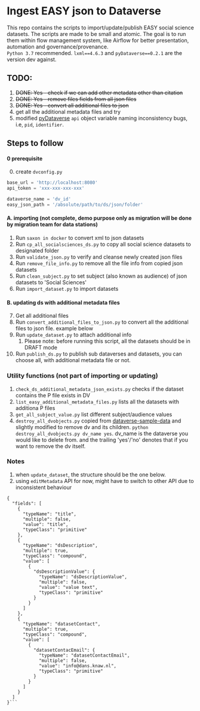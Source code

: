 # Ingest EASY json to Dataverse

This repo contains the scripts to import/update/publish EASY social science datasets. The scripts are made to be small and atomic. The goal is to run them within flow management system, like Airflow for better presentation, automation and governance/provenance.  
`Python 3.7` recommended. `lxml==4.6.3` and `pyDataverse==0.2.1` are the version dev against. 
## TODO:
 1. ~~DONE: Yes - check if we can add other metadata other than citation~~
 2. ~~DONE: Yes - remove files fields from all json files~~
 3. ~~DONE: Yes - convert all additional files to json~~
 4. get all the additional metadata files and try
 5. modified [pyDataverse](https://github.com/gdcc/pyDataverse) `api` object variable naming inconsistency bugs, i.e, `pid`, `identifier`. 

## Steps to follow
#### 0 prerequisite 
 0. create `dvconfig.py`
```python
base_url = 'http://localhost:8080'
api_token = 'xxx-xxx-xxx-xxx'

dataverse_name = 'dv_id'
easy_json_path = '/absolute/path/to/ds/json/folder'
```
#### A. importing (not complete, demo purpose only as migration will be done by migration team for data stations)
 1. Run `saxon in docker` to convert xml to json datasets
 2. Run `cp_all_socialsciences_ds.py` to copy all social science datasets to designated folder
 3. Run `validate_json.py` to verify and cleanse newly created json files
 4. Run `remove_file_info.py` to remove all the file info from copied json datasets
 5. Run `clean_subject.py` to set subject (also known as audience) of json datasets to 'Social Sciences'
 6. Run `import_dataset.py` to import datasets
#### B. updating ds with additional metadata files
 7. Get all additional files 
 8. Run `convert_additional_files_to_json.py` to convert all the additional files to json file. example below
 9. Run `update_dataset.py` to attach additional info
    1. Please note: before running this script, all the datasets should be in DRAFT mode
 10. Run `publish_ds.py` to publish sub dataverses and datasets, you can choose all, with additional metadata file or not. 

### Utility functions (not part of importing or updating)
 1. `check_ds_additional_metadata_json_exists.py` checks if the dataset contains the P file exists in DV
 2. `list_easy_additional_metadata_files.py` lists all the datasets with additiona P files
 3. `get_all_subject_value.py` list different subject/audience values
 4. `destroy_all_dvobjects.py` copied from [dataverse-sample-data](https://github.com/IQSS/dataverse-sample-data) and slightly modified to remove dv and its children. `python destroy_all_dvobjects.py dv_name yes`. dv_name is the dataverse you would like to delete from. and the trailing 'yes'/'no' denotes that if you want to remove the dv itself. 

### Notes
 1. when `update_dataset`, the structure should be the one below. 
 2. using `editMetadata` API for now, might have to switch to other API due to inconsistent behaviour
```
{
  "fields": [
    {
      "typeName": "title",
      "multiple": false,
      "value": "title",
      "typeClass": "primitive"
    },
    {
      "typeName": "dsDescription",
      "multiple": true,
      "typeClass": "compound",
      "value": [
        {
          "dsDescriptionValue": {
            "typeName": "dsDescriptionValue",
            "multiple": false,
            "value": "value text",
            "typeClass": "primitive"
          }
        }
      ]
    },
    {
      "typeName": "datasetContact",
      "multiple": true,
      "typeClass": "compound",
      "value": [
        {
          "datasetContacEmail": {
            "typeName": "datasetContactEmail",
            "multiple": false,
            "value": "info@dans.knaw.nl",
            "typeClass": "primitive"
          }
        }
      ]
    }
  ]
}```